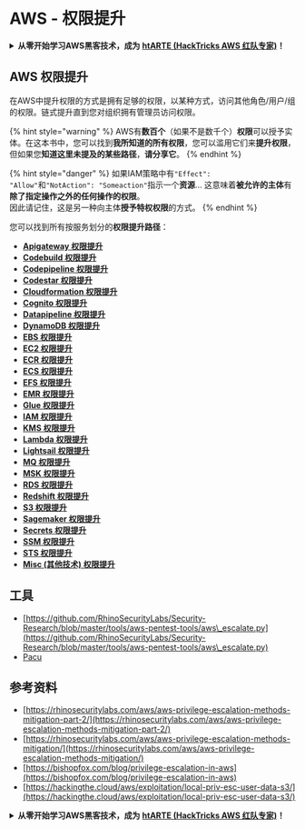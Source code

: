 # AWS - 权限提升

<details>

<summary><strong>从零开始学习AWS黑客技术，成为</strong> <a href="https://training.hacktricks.xyz/courses/arte"><strong>htARTE (HackTricks AWS 红队专家)</strong></a><strong>！</strong></summary>

支持HackTricks的其他方式：

* 如果您想在 **HackTricks中看到您的公司广告** 或 **下载HackTricks的PDF版本**，请查看[**订阅计划**](https://github.com/sponsors/carlospolop)！
* 获取[**官方PEASS & HackTricks商品**](https://peass.creator-spring.com)
* 发现[**PEASS家族**](https://opensea.io/collection/the-peass-family)，我们独家的[**NFTs系列**](https://opensea.io/collection/the-peass-family)
* **加入** 💬 [**Discord群组**](https://discord.gg/hRep4RUj7f) 或 [**telegram群组**](https://t.me/peass) 或在 **Twitter** 🐦 上**关注**我 [**@carlospolopm**](https://twitter.com/carlospolopm)**。**
* **通过向** [**HackTricks**](https://github.com/carlospolop/hacktricks) 和 [**HackTricks Cloud**](https://github.com/carlospolop/hacktricks-cloud) github仓库提交PR来分享您的黑客技巧。

</details>

## AWS 权限提升

在AWS中提升权限的方式是拥有足够的权限，以某种方式，访问其他角色/用户/组的权限。链式提升直到您对组织拥有管理员访问权限。

{% hint style="warning" %}
AWS有**数百个**（如果不是数千个）**权限**可以授予实体。在这本书中，您可以找到**我所知道的所有权限**，您可以滥用它们来**提升权限**，但如果您**知道这里未提及的某些路径**，**请分享它**。
{% endhint %}

{% hint style="danger" %}
如果IAM策略中有`"Effect": "Allow"`和`"NotAction": "Someaction"`指示一个**资源**... 这意味着**被允许的主体**有**除了指定操作之外的任何操作的权限**。\
因此请记住，这是另一种向主体**授予特权权限**的方式。
{% endhint %}

您可以找到所有按服务划分的**权限提升路径**：

* [**Apigateway 权限提升**](aws-apigateway-privesc.md)
* [**Codebuild 权限提升**](aws-codebuild-privesc.md)
* [**Codepipeline 权限提升**](aws-codepipeline-privesc.md)
* [**Codestar 权限提升**](aws-codestar-privesc/)
* [**Cloudformation 权限提升**](aws-cloudformation-privesc/)
* [**Cognito 权限提升**](aws-cognito-privesc.md)
* [**Datapipeline 权限提升**](aws-datapipeline-privesc.md)
* [**DynamoDB 权限提升**](aws-dynamodb-privesc.md)
* [**EBS 权限提升**](aws-ebs-privesc.md)
* [**EC2 权限提升**](aws-ec2-privesc.md)
* [**ECR 权限提升**](aws-ecr-privesc.md)
* [**ECS 权限提升**](aws-ecs-privesc.md)
* [**EFS 权限提升**](aws-efs-privesc.md)
* [**EMR 权限提升**](aws-emr-privesc.md)
* [**Glue 权限提升**](aws-glue-privesc.md)
* [**IAM 权限提升**](aws-iam-privesc.md)
* [**KMS 权限提升**](aws-kms-privesc.md)
* [**Lambda 权限提升**](../../aws-pentesting/aws-privilege-escalation/aws-lambda-privesc.md)
* [**Lightsail 权限提升**](aws-lightsail-privesc.md)
* [**MQ 权限提升**](aws-mq-privesc.md)
* [**MSK 权限提升**](aws-msk-privesc.md)
* [**RDS 权限提升**](aws-rds-privesc.md)
* [**Redshift 权限提升**](aws-redshift-privesc.md)
* [**S3 权限提升**](aws-s3-privesc.md)
* [**Sagemaker 权限提升**](aws-sagemaker-privesc.md)
* [**Secrets 权限提升**](aws-secrets-manager-privesc.md)
* [**SSM 权限提升**](aws-ssm-privesc.md)
* [**STS 权限提升**](aws-sts-privesc.md)
* [**Misc (其他技术) 权限提升**](broken-reference)

## 工具

* [https://github.com/RhinoSecurityLabs/Security-Research/blob/master/tools/aws-pentest-tools/aws\_escalate.py](https://github.com/RhinoSecurityLabs/Security-Research/blob/master/tools/aws-pentest-tools/aws\_escalate.py)
* [Pacu](https://github.com/RhinoSecurityLabs/pacu)

## 参考资料

* [https://rhinosecuritylabs.com/aws/aws-privilege-escalation-methods-mitigation-part-2/](https://rhinosecuritylabs.com/aws/aws-privilege-escalation-methods-mitigation-part-2/)
* [https://rhinosecuritylabs.com/aws/aws-privilege-escalation-methods-mitigation/](https://rhinosecuritylabs.com/aws/aws-privilege-escalation-methods-mitigation/)
* [https://bishopfox.com/blog/privilege-escalation-in-aws](https://bishopfox.com/blog/privilege-escalation-in-aws)
* [https://hackingthe.cloud/aws/exploitation/local-priv-esc-user-data-s3/](https://hackingthe.cloud/aws/exploitation/local-priv-esc-user-data-s3/)

<details>

<summary><strong>从零开始学习AWS黑客技术，成为</strong> <a href="https://training.hacktricks.xyz/courses/arte"><strong>htARTE (HackTricks AWS 红队专家)</strong></a><strong>！</strong></summary>

支持HackTricks的其他方式：

* 如果您想在 **HackTricks中看到您的公司广告** 或 **下载HackTricks的PDF版本**，请查看[**订阅计划**](https://github.com/sponsors/carlospolop)！
* 获取[**官方PEASS & HackTricks商品**](https://peass.creator-spring.com)
* 发现[**PEASS家族**](https://opensea.io/collection/the-peass-family)，我们独家的[**NFTs系列**](https://opensea.io/collection/the-peass-family)
* **加入** 💬 [**Discord群组**](https://discord.gg/hRep4RUj7f) 或 [**telegram群组**](https://t.me/peass) 或在 **Twitter** 🐦 上**关注**我 [**@carlospolopm**](https://twitter.com/carlospolopm)**。**
* **通过向** [**HackTricks**](https://github.com/carlospolop/hacktricks) 和 [**HackTricks Cloud**](https://github.com/carlospolop/hacktricks-cloud) github仓库提交PR来分享您的黑客技巧。

</details>
